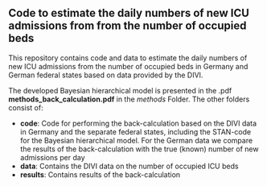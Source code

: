 ## Code to estimate the daily numbers of new ICU admissions from from the number of occupied beds
This repository contains code and data to estimate the daily numbers of new ICU admissions from the number of occupied beds in Germany and German federal states based on data provided by the DIVI.

The developed Bayesian hierarchical model is presented in the .pdf **methods_back_calculation.pdf** in the *methods* Folder.
The other folders consist of:

  - **code**: Code for performing the back-calculation based on the DIVI data in Germany and the separate federal states, including the STAN-code for the Bayesian hierarchical model. For the German data we compare the results of the back-calculation with the true (known) number of new admissions per day
  - **data**: Contains the DIVI data on the number of occupied ICU beds
  - **results**: Contains results of the back-calculation
